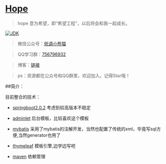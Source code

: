 <h1><a href="#">Hope</a></h1>

>hope 意为希望，即“希望工程”，以后将会和我一起成长。

[![JDK](https://img.shields.io/badge/JDK-1.8-yellow.svg)](#)

>微信公众号：[低调小熊猫](https://mp.weixin.qq.com/s/l5t8WSCG_-shiD4BPpLYiw) 

>QQ学习群：[756796932](https://jq.qq.com/?_wv=1027&k=5keAeWA) 

>博客：[链接](https://blog.csdn.net/aodeng110)

>ps：资源都在公众号和QQ群里，欢迎加入。记得Star哦！

##简介：

目前整合的技术：

- [springboot2.0.2](https://github.com/topics/springboot2) 考虑到较高版本不稳定

- [adminlet](https://github.com/topics/adminlte) 后台模板，比较喜欢这个模板

- [mybatis](https://github.com/topics/mybatis) 采用了mybatis的注解开发，当然也配置了传统的xml，毕竟写sql方便,当然generator也用了

- [thymeleaf](https://github.com/topics/thymeleaf) 模板引擎,边学边写吧

- [maven](https://github.com/topics/maven) 依赖管理
